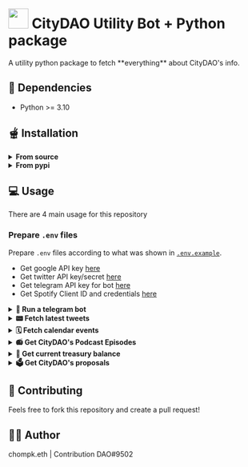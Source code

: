 <h1> <img src="https://assets-global.website-files.com/6272c661b8279db416277c32/6272c661b8279de997277cb2_CityDao_Green-logo.svg" style="width: 40px"> CityDAO Utility Bot + Python package </h1>
A utility python package to fetch **everything** about CityDAO's info.

## 🧰 Dependencies

- Python >= 3.10

## 🫕 Installation

<details><summary><b>From source</b></summary>

1. _Activate virtual environment (Optional)_

   ```bash
   python3 -m venv citydao.venv
   source citydao.venv/bin/activate
   ```
2. _Install via `setup.py`_

   ```bash
   python setup.py install
   ```

</details>

<details><summary><b>From pypi</b></summary>

*TBD*

</details>

## 💻 Usage

There are 4 main usage for this repository

### Prepare `.env` files

Prepare `.env` files according to what was shown in [`.env.example`](./.env.example).

- Get google API key [here](https://support.google.com/googleapi/answer/6158862?hl=en)
- Get twitter API key/secret [here](https://developer.twitter.com/en/portal/register/welcome)
- Get telegram API key for bot [here](https://core.telegram.org/bots)
- Get Spotify Client ID and credentials [here](https://developer.spotify.com/dashboard/login)

<details><summary><b>🤖 Run a telegram bot</b></summary>

Please see example at [`run_bot.py`](./run_bot.py)

</details>

<details><summary><b>📟 Fetch latest tweets</b></summary>

```python
from citydao.tweets import CityDAOTwitter


apikey = "your_twitter_apikey"
api_secret = "your_twitter_api_secret"
twitter = CityDAOTwitter(apikey, api_secret)
tweets = twitter.fetch_recent_tweets()
today_tweets = twitter.filter_today_tweets(tweets)
```

</details>

<details><summary><b>🗓 Fetch calendar events</b></summary>

```python
from citydao.calendar import CityDAOCalendar

google_apikey = "your_google_api_key"
calendar = CityDAOCalendar(google_apikey=google_apikey)

today_events = calendar.get_today_events()
```

</details>

<details><summary><b>📻 Get CityDAO's Podcast Episodes</b></summary>

```python
from citydao.spotify import CityDAOSpotify

spotify_client_id, spotify_client_credentials = "your_spotify_client_id", "your_spotify_credentials"
citydao_spotify = CityDAOSpotify(spotify_client_id, spotify_client_credentials)
episodes = citydao_spotify.get_latest_episodes()
```

</details>

<details><summary><b>🏦 Get current treasury balance</b></summary>

```python
from citydao.treasury import CityDAOTreasury

treasury = CityDAOTreasury()
balance = treasury.get_balance()

# balance = {
#   "WETH": XXX,
#   "USDC": YYY,
#   "ETH": ZZZ
# }
```

</details>

<details><summary><b>🗳 Get CityDAO's proposals</b></summary>

```python
from citydao.snapshot import SnapshotAPI, ProposalStatus

snapshot = SnapshotAPI()
proposals = snapshot.get_proposals()
active_proposals = snapshot.get_proposals(status=ProposalStatus.ACTIVE)
closed_proposals = snapshot.get_proposals(status=ProposalStatus.CLOSED)

for proposal in proposals:
    # get detailed votes for each proposal
    votes = proposal.get_votes()
```

</details>

## 🔬 Contributing

Feels free to fork this repository and create a pull request!

## 🧙‍♂️ Author

chompk.eth | Contribution DAO#9502
